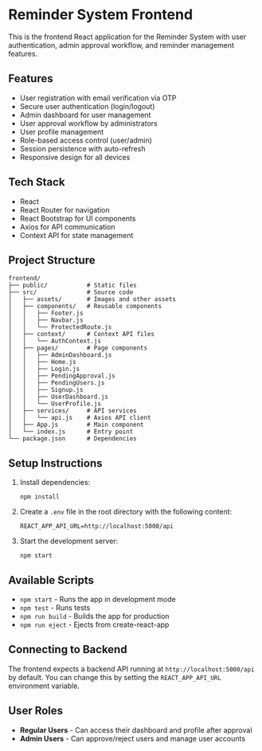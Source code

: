# Reminder System Frontend

This is the frontend React application for the Reminder System with user authentication, admin approval workflow, and reminder management features.

## Features

- User registration with email verification via OTP
- Secure user authentication (login/logout)
- Admin dashboard for user management
- User approval workflow by administrators
- User profile management
- Role-based access control (user/admin)
- Session persistence with auto-refresh
- Responsive design for all devices

## Tech Stack

- React
- React Router for navigation
- React Bootstrap for UI components
- Axios for API communication
- Context API for state management

## Project Structure

```
frontend/
├── public/           # Static files
├── src/              # Source code
│   ├── assets/       # Images and other assets
│   ├── components/   # Reusable components
│   │   ├── Footer.js
│   │   ├── Navbar.js
│   │   └── ProtectedRoute.js
│   ├── context/      # Context API files
│   │   └── AuthContext.js
│   ├── pages/        # Page components
│   │   ├── AdminDashboard.js
│   │   ├── Home.js
│   │   ├── Login.js
│   │   ├── PendingApproval.js
│   │   ├── PendingUsers.js
│   │   ├── Signup.js
│   │   ├── UserDashboard.js
│   │   └── UserProfile.js
│   ├── services/     # API services
│   │   └── api.js    # Axios API client
│   ├── App.js        # Main component
│   └── index.js      # Entry point
└── package.json      # Dependencies
```

## Setup Instructions

1. Install dependencies:
   ```
   npm install
   ```

2. Create a `.env` file in the root directory with the following content:
   ```
   REACT_APP_API_URL=http://localhost:5000/api
   ```

3. Start the development server:
   ```
   npm start
   ```

## Available Scripts

- `npm start` - Runs the app in development mode
- `npm test` - Runs tests
- `npm run build` - Builds the app for production
- `npm run eject` - Ejects from create-react-app

## Connecting to Backend

The frontend expects a backend API running at `http://localhost:5000/api` by default. You can change this by setting the `REACT_APP_API_URL` environment variable.

## User Roles

- **Regular Users** - Can access their dashboard and profile after approval
- **Admin Users** - Can approve/reject users and manage user accounts
